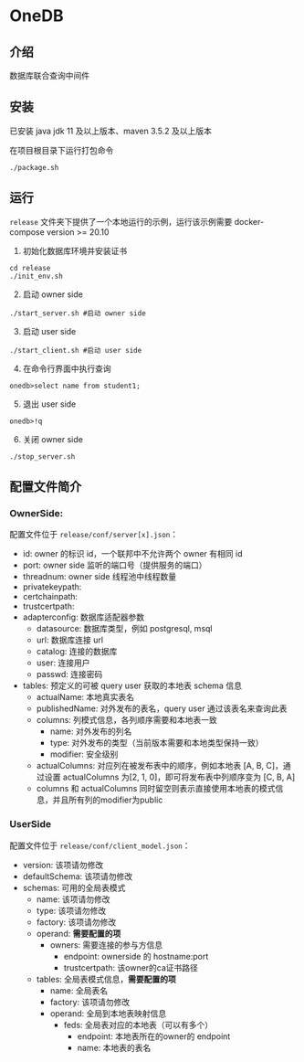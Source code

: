# OneDB

## 介绍
数据库联合查询中间件

## 安装
已安装 java jdk 11 及以上版本、maven 3.5.2 及以上版本

在项目根目录下运行打包命令

```
./package.sh
```

## 运行
`release` 文件夹下提供了一个本地运行的示例，运行该示例需要 docker-compose version >= 20.10

1. 初始化数据库环境并安装证书
```
cd release
./init_env.sh
```
2. 启动 owner side

```
./start_server.sh #启动 owner side
```

3. 启动 user side

```
./start_client.sh #启动 user side
```

4. 在命令行界面中执行查询
```
onedb>select name from student1;
```

5. 退出 user side
```
onedb>!q
```
6. 关闭 owner side
```
./stop_server.sh
```

## 配置文件简介


### OwnerSide:

配置文件位于 `release/conf/server[x].json`：
- id: owner 的标识 id，一个联邦中不允许两个 owner 有相同 id
- port: owner side 监听的端口号（提供服务的端口）
- threadnum: owner side 线程池中线程数量
- privatekeypath:
- certchainpath:
- trustcertpath:
- adapterconfig: 数据库适配器参数
    - datasource: 数据库类型，例如 postgresql, msql
    - url: 数据库连接 url
    - catalog: 连接的数据库
    - user: 连接用户
    - passwd: 连接密码
- tables: 预定义的可被 query user 获取的本地表 schema 信息
    - actualName: 本地真实表名
    - publishedName: 对外发布的表名，query user 通过该表名来查询此表
    - columns: 列模式信息，各列顺序需要和本地表一致
        - name: 对外发布的列名
        - type: 对外发布的类型（当前版本需要和本地类型保持一致）
        - modifier: 安全级别
    - actualColumns: 对应列在被发布表中的顺序，例如本地表 [A, B, C]，通过设置 actualColumns 为[2, 1, 0]，即可将发布表中列顺序变为 [C, B, A]
    - columns 和 actualColumns 同时留空则表示直接使用本地表的模式信息，并且所有列的modifier为public


### UserSide

配置文件位于 `release/conf/client_model.json`：
- version: 该项请勿修改
- defaultSchema: 该项请勿修改
- schemas: 可用的全局表模式
    - name: 该项请勿修改
    - type: 该项请勿修改
    - factory: 该项请勿修改
    - operand: **需要配置的项**
        - owners: 需要连接的参与方信息
            - endpoint: ownerside 的 hostname:port
            - trustcertpath: 该owner的ca证书路径
    - tables: 全局表模式信息，**需要配置的项**
        - name: 全局表名
        - factory: 该项请勿修改
        - operand: 全局到本地表映射信息
            - feds: 全局表对应的本地表（可以有多个）
                - endpoint: 本地表所在的owner的 endpoint
                - name: 本地表的表名

